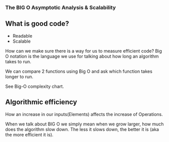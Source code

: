 ### The BIG O Asymptotic Analysis & Scalability

## What is good code?
 - Readable
 - Scalable

 How can we make sure there is a way for us to measure efficient code? Big O notation is the language we use for talking about how long an algorithm takes to run. 

 We can compare 2 functions using Big O and ask which function takes longer to run.

 See Big-O complexity chart.

 ## Algorithmic efficiency
How an increase in our inputs(Elements) affects the increase of Operations.


When we talk about BIG O we simply mean when we grow larger, how much does the algorithm slow down. The less it slows down, the better it is (aka the more efficient it is).

